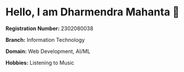 # Hello, I am **Dharmendra Mahanta** 👋

**Registration Number:** 2302080038 

**Branch:** Information Technology

**Domain:** Web Development, AI/ML 

**Hobbies:** Listening to Music 